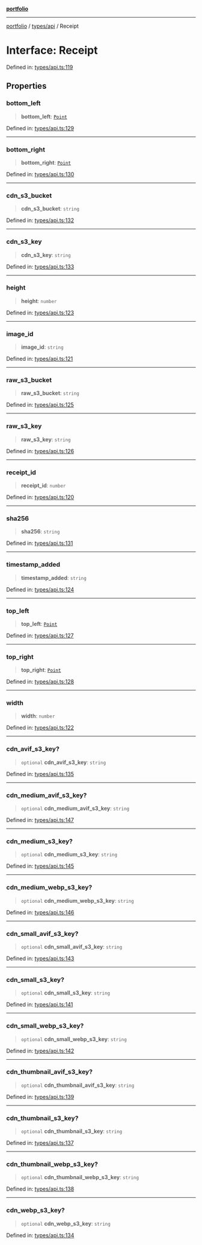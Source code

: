 [**portfolio**](../../../README.md)

***

[portfolio](../../../modules.md) / [types/api](../README.md) / Receipt

# Interface: Receipt

Defined in: [types/api.ts:119](https://github.com/tnorlund/Portfolio/blob/2e4ba778cfd25480bdea28d478dc2b0ff40c3ee9/portfolio/types/api.ts#L119)

## Properties

### bottom\_left

> **bottom\_left**: [`Point`](Point.md)

Defined in: [types/api.ts:129](https://github.com/tnorlund/Portfolio/blob/2e4ba778cfd25480bdea28d478dc2b0ff40c3ee9/portfolio/types/api.ts#L129)

***

### bottom\_right

> **bottom\_right**: [`Point`](Point.md)

Defined in: [types/api.ts:130](https://github.com/tnorlund/Portfolio/blob/2e4ba778cfd25480bdea28d478dc2b0ff40c3ee9/portfolio/types/api.ts#L130)

***

### cdn\_s3\_bucket

> **cdn\_s3\_bucket**: `string`

Defined in: [types/api.ts:132](https://github.com/tnorlund/Portfolio/blob/2e4ba778cfd25480bdea28d478dc2b0ff40c3ee9/portfolio/types/api.ts#L132)

***

### cdn\_s3\_key

> **cdn\_s3\_key**: `string`

Defined in: [types/api.ts:133](https://github.com/tnorlund/Portfolio/blob/2e4ba778cfd25480bdea28d478dc2b0ff40c3ee9/portfolio/types/api.ts#L133)

***

### height

> **height**: `number`

Defined in: [types/api.ts:123](https://github.com/tnorlund/Portfolio/blob/2e4ba778cfd25480bdea28d478dc2b0ff40c3ee9/portfolio/types/api.ts#L123)

***

### image\_id

> **image\_id**: `string`

Defined in: [types/api.ts:121](https://github.com/tnorlund/Portfolio/blob/2e4ba778cfd25480bdea28d478dc2b0ff40c3ee9/portfolio/types/api.ts#L121)

***

### raw\_s3\_bucket

> **raw\_s3\_bucket**: `string`

Defined in: [types/api.ts:125](https://github.com/tnorlund/Portfolio/blob/2e4ba778cfd25480bdea28d478dc2b0ff40c3ee9/portfolio/types/api.ts#L125)

***

### raw\_s3\_key

> **raw\_s3\_key**: `string`

Defined in: [types/api.ts:126](https://github.com/tnorlund/Portfolio/blob/2e4ba778cfd25480bdea28d478dc2b0ff40c3ee9/portfolio/types/api.ts#L126)

***

### receipt\_id

> **receipt\_id**: `number`

Defined in: [types/api.ts:120](https://github.com/tnorlund/Portfolio/blob/2e4ba778cfd25480bdea28d478dc2b0ff40c3ee9/portfolio/types/api.ts#L120)

***

### sha256

> **sha256**: `string`

Defined in: [types/api.ts:131](https://github.com/tnorlund/Portfolio/blob/2e4ba778cfd25480bdea28d478dc2b0ff40c3ee9/portfolio/types/api.ts#L131)

***

### timestamp\_added

> **timestamp\_added**: `string`

Defined in: [types/api.ts:124](https://github.com/tnorlund/Portfolio/blob/2e4ba778cfd25480bdea28d478dc2b0ff40c3ee9/portfolio/types/api.ts#L124)

***

### top\_left

> **top\_left**: [`Point`](Point.md)

Defined in: [types/api.ts:127](https://github.com/tnorlund/Portfolio/blob/2e4ba778cfd25480bdea28d478dc2b0ff40c3ee9/portfolio/types/api.ts#L127)

***

### top\_right

> **top\_right**: [`Point`](Point.md)

Defined in: [types/api.ts:128](https://github.com/tnorlund/Portfolio/blob/2e4ba778cfd25480bdea28d478dc2b0ff40c3ee9/portfolio/types/api.ts#L128)

***

### width

> **width**: `number`

Defined in: [types/api.ts:122](https://github.com/tnorlund/Portfolio/blob/2e4ba778cfd25480bdea28d478dc2b0ff40c3ee9/portfolio/types/api.ts#L122)

***

### cdn\_avif\_s3\_key?

> `optional` **cdn\_avif\_s3\_key**: `string`

Defined in: [types/api.ts:135](https://github.com/tnorlund/Portfolio/blob/2e4ba778cfd25480bdea28d478dc2b0ff40c3ee9/portfolio/types/api.ts#L135)

***

### cdn\_medium\_avif\_s3\_key?

> `optional` **cdn\_medium\_avif\_s3\_key**: `string`

Defined in: [types/api.ts:147](https://github.com/tnorlund/Portfolio/blob/2e4ba778cfd25480bdea28d478dc2b0ff40c3ee9/portfolio/types/api.ts#L147)

***

### cdn\_medium\_s3\_key?

> `optional` **cdn\_medium\_s3\_key**: `string`

Defined in: [types/api.ts:145](https://github.com/tnorlund/Portfolio/blob/2e4ba778cfd25480bdea28d478dc2b0ff40c3ee9/portfolio/types/api.ts#L145)

***

### cdn\_medium\_webp\_s3\_key?

> `optional` **cdn\_medium\_webp\_s3\_key**: `string`

Defined in: [types/api.ts:146](https://github.com/tnorlund/Portfolio/blob/2e4ba778cfd25480bdea28d478dc2b0ff40c3ee9/portfolio/types/api.ts#L146)

***

### cdn\_small\_avif\_s3\_key?

> `optional` **cdn\_small\_avif\_s3\_key**: `string`

Defined in: [types/api.ts:143](https://github.com/tnorlund/Portfolio/blob/2e4ba778cfd25480bdea28d478dc2b0ff40c3ee9/portfolio/types/api.ts#L143)

***

### cdn\_small\_s3\_key?

> `optional` **cdn\_small\_s3\_key**: `string`

Defined in: [types/api.ts:141](https://github.com/tnorlund/Portfolio/blob/2e4ba778cfd25480bdea28d478dc2b0ff40c3ee9/portfolio/types/api.ts#L141)

***

### cdn\_small\_webp\_s3\_key?

> `optional` **cdn\_small\_webp\_s3\_key**: `string`

Defined in: [types/api.ts:142](https://github.com/tnorlund/Portfolio/blob/2e4ba778cfd25480bdea28d478dc2b0ff40c3ee9/portfolio/types/api.ts#L142)

***

### cdn\_thumbnail\_avif\_s3\_key?

> `optional` **cdn\_thumbnail\_avif\_s3\_key**: `string`

Defined in: [types/api.ts:139](https://github.com/tnorlund/Portfolio/blob/2e4ba778cfd25480bdea28d478dc2b0ff40c3ee9/portfolio/types/api.ts#L139)

***

### cdn\_thumbnail\_s3\_key?

> `optional` **cdn\_thumbnail\_s3\_key**: `string`

Defined in: [types/api.ts:137](https://github.com/tnorlund/Portfolio/blob/2e4ba778cfd25480bdea28d478dc2b0ff40c3ee9/portfolio/types/api.ts#L137)

***

### cdn\_thumbnail\_webp\_s3\_key?

> `optional` **cdn\_thumbnail\_webp\_s3\_key**: `string`

Defined in: [types/api.ts:138](https://github.com/tnorlund/Portfolio/blob/2e4ba778cfd25480bdea28d478dc2b0ff40c3ee9/portfolio/types/api.ts#L138)

***

### cdn\_webp\_s3\_key?

> `optional` **cdn\_webp\_s3\_key**: `string`

Defined in: [types/api.ts:134](https://github.com/tnorlund/Portfolio/blob/2e4ba778cfd25480bdea28d478dc2b0ff40c3ee9/portfolio/types/api.ts#L134)

